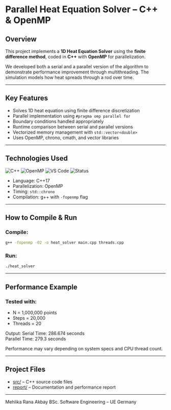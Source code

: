 # Parallel Heat Equation Solver – C++ & OpenMP


## Overview

This project implements a **1D Heat Equation Solver** using the **finite difference method**, coded in **C++** with **OpenMP** for parallelization.

We developed both a serial and a parallel version of the algorithm to demonstrate performance improvement through multithreading. The simulation models how heat spreads through a rod over time.

---

## Key Features

- Solves 1D heat equation using finite difference discretization  
- Parallel implementation using `#pragma omp parallel for`  
- Boundary conditions handled appropriately  
- Runtime comparison between serial and parallel versions  
- Vectorized memory management with `std::vector<double>`  
- Uses OpenMP, chrono, cmath, and vector libraries

---

## Technologies Used

![C++](https://img.shields.io/badge/C++-00599C?style=flat&logo=c%2B%2B&logoColor=white)
![OpenMP](https://img.shields.io/badge/OpenMP-Parallel-yellow)
![VS Code](https://img.shields.io/badge/IDE-VSCode-blue)
![Status](https://img.shields.io/badge/Status-Completed-brightgreen)

- Language: C++17  
- Parallelization: OpenMP  
- Timing: `std::chrono`  
- Compilation: g++ with `-fopenmp` flag

---

## How to Compile & Run

### Compile:
```bash
g++ -fopenmp -O2 -o heat_solver main.cpp threads.cpp
```
### Run:
```bash
./heat_solver
```

---

## Performance Example
### Tested with:
- N = 1,000,000 points  
- Steps = 20,000  
- Threads = 20

Output:
Serial Time:   286.674 seconds  
Parallel Time: 279.3 seconds

Performance may vary depending on system specs and CPU thread count.

---

## Project Files

- [src/](./src/) – C++ source code files  
- [report/](./report/) – Documentation and performance report  
 
---

Mehlika Rana Akbay
BSc. Software Engineering – UE Germany
